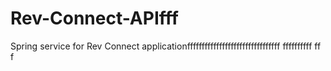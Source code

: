 # Rev-Connect-APIfff
Spring service for Rev Connect applicationffffffffffffffffffffffffffffffff
ffffffffff
ff
f
